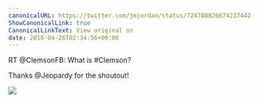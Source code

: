 ```yaml
---
canonicalURL: https://twitter.com/jmjordan/status/724788826674237442
ShowCanonicalLink: true
CanonicalLinkText: View original on
date: 2016-04-26T02:34:56+00:00
---
```

RT @ClemsonFB: What is #Clemson? 

Thanks @Jeopardy for the shoutout!

![](/images/724788826674237442-Cg7qC8fUUAEUwYh.jpg)